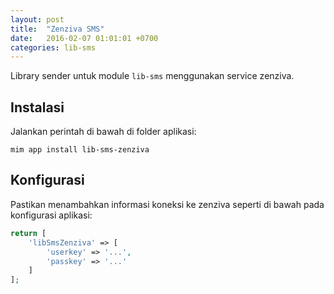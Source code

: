 ```yaml
---
layout: post
title:  "Zenziva SMS"
date:   2016-02-07 01:01:01 +0700
categories: lib-sms
---
```


Library sender untuk module `lib-sms` menggunakan service zenziva.

## Instalasi

Jalankan perintah di bawah di folder aplikasi:

```
mim app install lib-sms-zenziva
```

## Konfigurasi

Pastikan menambahkan informasi koneksi ke zenziva seperti di bawah pada konfigurasi aplikasi:

```php
return [
    'libSmsZenziva' => [
        'userkey' => '...',
        'passkey' => '...'
    ]
];
```